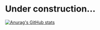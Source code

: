 # Under construction...

[![Anurag's GitHub stats](https://github-readme-stats.vercel.app/api?username=diegojunio)](https://github.com/diegojunio/github-readme-stats)
